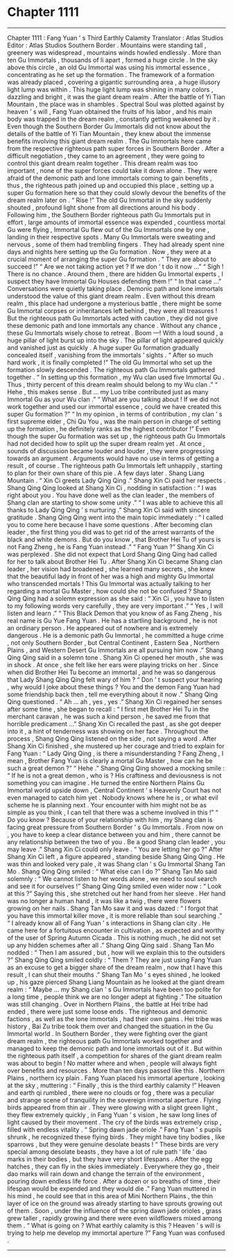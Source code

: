 
# Chapter 1111


---

Chapter 1111 : Fang Yuan ’ s Third Earthly Calamity
Translator :
Atlas Studios
Editor :
Atlas Studios
Southern Border .
Mountains were standing tall , greenery was widespread , mountains winds howled endlessly .
More than ten Gu Immortals , thousands of li apart , formed a huge circle .
In the sky above this circle , an old Gu Immortal was using his immortal essence , concentrating as he set up the formation .
The framework of a formation was already placed , covering a gigantic surrounding area , a huge illusory light lump was within .
This huge light lump was shining in many colors , dazzling and bright , it was the giant dream realm .
After the battle of Yi Tian Mountain , the place was in shambles . Spectral Soul was plotted against by heaven ’ s will , Fang Yuan obtained the fruits of his labor , and his main body was trapped in the dream realm , constantly getting weakened by it .
Even though the Southern Border Gu Immortals did not know about the details of the battle of Yi Tian Mountain , they knew about the immense benefits involving this giant dream realm .
The Gu Immortals here came from the respective righteous path super forces in Southern Border .
After a difficult negotiation , they came to an agreement , they were going to control this giant dream realm together .
This dream realm was too important , none of the super forces could take it down alone . They were afraid of the demonic path and lone immortals coming to gain benefits , thus , the righteous path joined up and occupied this place , setting up a super Gu formation here so that they could slowly devour the benefits of the dream realm later on .
“ Rise !” The old Gu Immortal in the sky suddenly shouted , profound light shone from all directions around his body .
Following him , the Southern Border righteous path Gu Immortals put in effort , large amounts of immortal essence was expended , countless mortal Gu were flying , Immortal Gu flew out of the Gu Immortals one by one , landing in their respective spots .
Many Gu Immortals were sweating and nervous , some of them had trembling fingers .
They had already spent nine days and nights here setting up the Gu formation .
Now , they were at a crucial moment of arranging the super Gu formation .
“ They are about to succeed !”
“ Are we not taking action yet ? If we don ’ t do it now …”
“ Sigh ! There is no chance . Around them , there are hidden Gu Immortal experts , I suspect they have Immortal Gu Houses defending them !”
“ In that case …”
Conversations were quietly taking place .
Demonic path and lone immortals understood the value of this giant dream realm . Even without this dream realm , this place had undergone a mysterious battle , there might be some Gu Immortal corpses or inheritances left behind , they were all treasures !
But the righteous path Gu Immortals acted with caution , they did not give these demonic path and lone immortals any chance .
Without any chance , these Gu Immortals wisely chose to retreat .
Boom —!
With a loud sound , a huge pillar of light burst up into the sky .
The pillar of light appeared quickly and vanished just as quickly .
A huge super Gu formation gradually concealed itself , vanishing from the immortals ’ sights .
“ After so much hard work , it is finally completed !” The old Gu Immortal who set up the formation slowly descended .
The righteous path Gu Immortals gathered together .
“ In setting up this formation , my Wu clan used five Immortal Gu . Thus , thirty percent of this dream realm should belong to my Wu clan .”
“ Hehe , this makes sense . But … my Luo tribe contributed just as many Immortal Gu as your Wu clan .”
“ What are you talking about ! If we did not work together and used our immortal essence , could we have created this super Gu formation ?”
“ In my opinion , in terms of contribution , my clan ’ s first supreme elder , Chi Qu You , was the main person in charge of setting up the formation , he definitely ranks as the highest contributor !”
Even though the super Gu formation was set up , the righteous path Gu Immortals had not decided how to split up the super dream realm yet .
At once , sounds of discussion became louder and louder , they were progressing towards an argument .
Arguments would have no use in terms of getting a result , of course .
The righteous path Gu Immortals left unhappily , starting to plan for their own share of this pie .
A few days later .
Shang Liang Mountain .
“ Xin Ci greets Lady Qing Qing .” Shang Xin Ci paid her respects .
Shang Qing Qing looked at Shang Xin Ci , nodding in satisfaction : “ I was right about you . You have done well as the clan leader , the members of Shang clan are starting to show some unity .”
“ I was able to achieve this all thanks to Lady Qing Qing ’ s nurturing .” Shang Xin Ci said with sincere gratitude .
Shang Qing Qing went into the main topic immediately : “ I called you to come here because I have some questions . After becoming clan leader , the first thing you did was to get rid of the arrest warrants of the black and white demons . But do you know , that Brother Hei Tu of yours is not Fang Zheng , he is Fang Yuan instead .”
“ Fang Yuan ?” Shang Xin Ci was perplexed .
She did not expect that Lord Shang Qing Qing had called for her to talk about Brother Hei Tu .
After Shang Xin Ci became Shang clan leader , her vision had broadened , she learned many secrets , she knew that the beautiful lady in front of her was a high and mighty Gu Immortal who transcended mortals !
This Gu Immortal was actually talking to her regarding a mortal Gu Master , how could she not be confused ?
Shang Qing Qing had a solemn expression as she said : “ Xin Ci , you have to listen to my following words very carefully , they are very important .”
“ Yes , I will listen and learn .”
“ This Black Demon that you know of as Fang Zheng , his real name is Gu Yue Fang Yuan . He has a startling background , he is not an ordinary person . He appeared out of nowhere and is extremely dangerous . He is a demonic path Gu Immortal , he committed a huge crime , not only Southern Border , but Central Continent , Eastern Sea , Northern Plains , and Western Desert Gu Immortals are all pursuing him now .” Shang Qing Qing said in a solemn tone .
Shang Xin Ci opened her mouth , she was in shock .
At once , she felt like her ears were playing tricks on her .
Since when did Brother Hei Tu become an immortal , and he was so dangerous that Lady Shang Qing Qing felt wary of him ?
“ Don ’ t suspect your hearing , why would I joke about these things ? You and the demon Fang Yuan had some friendship back then , tell me everything about it now .” Shang Qing Qing questioned .
“ Ah … ah , yes , yes .” Shang Xin Ci regained her senses after some time , she began to recall : “ I first met Brother Hei Tu in the merchant caravan , he was such a kind person , he saved me from that horrible predicament …”
Shang Xin Ci recalled the past , as she got deeper into it , a hint of tenderness was showing on her face .
Throughout the process , Shang Qing Qing listened on the side , not saying a word .
After Shang Xin Ci finished , she mustered up her courage and tried to explain for Fang Yuan : “ Lady Qing Qing , is there a misunderstanding ? Fang Zheng , I mean , Brother Fang Yuan is clearly a mortal Gu Master , how can he be such a great demon ?”
“ Hehe .” Shang Qing Qing showed a mocking smile : “ If he is not a great demon , who is ? His craftiness and deviousness is not something you can imagine . He turned the entire Northern Plains Gu Immortal world upside down , Central Continent ’ s Heavenly Court has not even managed to catch him yet . Nobody knows where he is , or what evil scheme he is planning next . Your encounter with him might not be as simple as you think , I can tell that there was a scheme involved in this !”
“ Do you know ? Because of your relationship with him , my Shang clan is facing great pressure from Southern Border ’ s Gu Immortals . From now on , you have to keep a clear distance between you and him , there cannot be any relationship between the two of you . Be a good Shang clan leader , you may leave .”
Shang Xin Ci could only leave .
“ You are letting her go ?” After Shang Xin Ci left , a figure appeared , standing beside Shang Qing Qing .
He was thin and looked very pale , it was Shang clan ’ s Gu Immortal Shang Tan Mo .
Shang Qing Qing smiled : “ What else can I do ?”
Shang Tan Mo said solemnly : “ We cannot listen to her words alone , we need to soul search and see it for ourselves !”
Shang Qing Qing smiled even wider now : “ Look at this ?”
Saying this , she stretched out her hand from her sleeve .
Her hand was no longer a human hand , it was like a twig , there were flowers growing on her nails .
Shang Tan Mo saw it and was dazed : “ I forgot that you have this immortal killer move , it is more reliable than soul searching .”
“ I already know all of Fang Yuan ’ s interactions in Shang clan city . He came here for a fortuitous encounter in cultivation , as expected and worthy of the user of Spring Autumn Cicada . This is nothing much , he did not set up any hidden schemes after all .” Shang Qing Qing said .
Shang Tan Mo nodded : “ Then I am assured , but , how will we explain this to the outsiders ?”
Shang Qing Qing smiled coldly : “ Them ? They are just using Fang Yuan as an excuse to get a bigger share of the dream realm , now that I have this result , I can shut their mouths .”
Shang Tan Mo ’ s eyes shined , he looked up , his gaze pierced Shang Liang Mountain as he looked at the giant dream realm : “ Maybe … my Shang clan ’ s Gu Immortals have been too polite for a long time , people think we are no longer adept at fighting .”
The situation was still changing .
Over in Northern Plains , the battle at Hei tribe had ended , there were just some loose ends . The righteous and demonic factions , as well as the lone immortals , had their own gains . Hei tribe was history , Bai Zu tribe took them over and changed the situation in the Gu Immortal world .
In Southern Border , they were fighting over the giant dream realm , the righteous path Gu Immortals worked together and managed to keep the demonic path and lone immortals out of it . But within the righteous path itself , a competition for shares of the giant dream realm was about to begin !
No matter where and when , people will always fight over benefits and resources .
More than ten days passed like this .
Northern Plains , northern icy plain .
Fang Yuan placed his immortal aperture , looking at the sky , muttering : “ Finally , this is the third earthly calamity !”
Heaven and earth qi rumbled , there were no clouds or fog , there was a peculiar and strange scene of tranquility in the sovereign immortal aperture .
Flying birds appeared from thin air .
They were glowing with a slight green light , they flew extremely quickly , in Fang Yuan ’ s vision , he saw long lines of light caused by their movement .
The cry of the birds was extremely crisp , filled with endless vitality .
“ Spring dawn jade oriole .” Fang Yuan ’ s pupils shrunk , he recognized these flying birds .
They might have tiny bodies , like sparrows , but they were genuine desolate beasts !
“ These birds are very special among desolate beasts , they have a lot of rule path ‘ life ’ dao marks in their bodies , but they have very short lifespans . After the egg hatches , they can fly in the skies immediately . Everywhere they go , their dao marks will rain down and change the terrain of the environment , pouring down endless life force . After a dozen or so breaths of time , their lifespan would be expended and they would die .”
Fang Yuan muttered in his mind , he could see that in this area of Mini Northern Plains , the thin layer of ice on the ground was already starting to have sprouts growing out of them .
Soon , under the influence of the spring dawn jade orioles , grass grew taller , rapidly growing and there were even wildflowers mixed among them .
“ What is going on ? What earthly calamity is this ? Heaven ’ s will is trying to help me develop my immortal aperture ?” Fang Yuan was confused .

---

